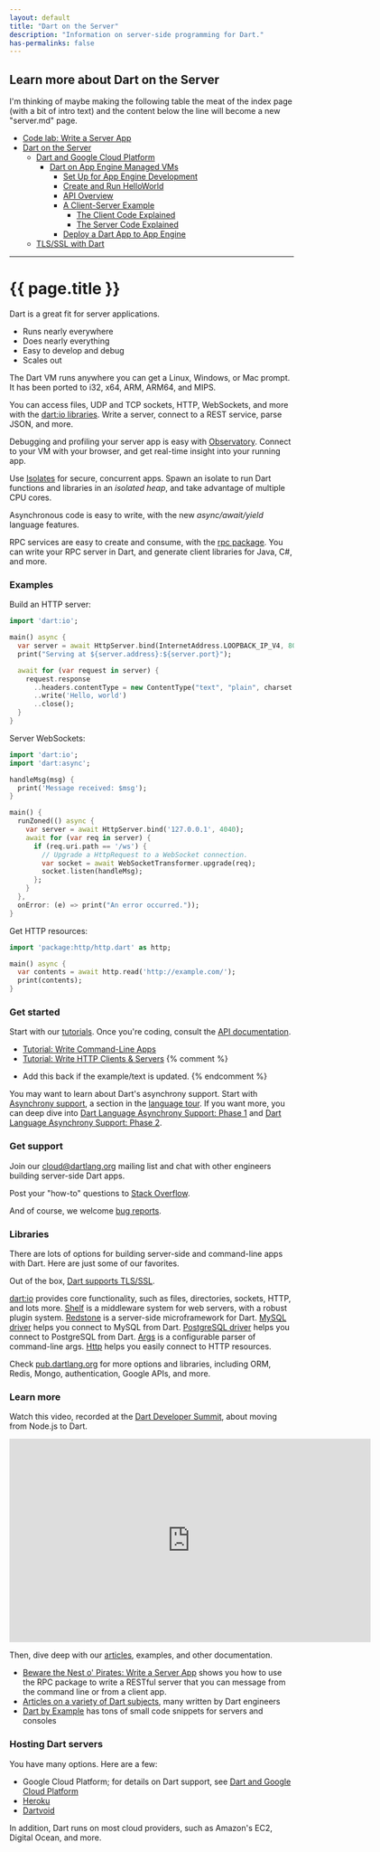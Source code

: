 ```yaml
---
layout: default
title: "Dart on the Server"
description: "Information on server-side programming for Dart."
has-permalinks: false
---
```


<h2>Learn more about Dart on the Server</h2>

I'm thinking of maybe making the following table the meat of the index page
(with a bit of intro text) and the content below the line will become
a new "server.md" page.

* [Code lab: Write a Server App](codelab/)
* [Dart on the Server](index.html)
  * [Dart and Google Cloud Platform](google-cloud-platform/)
    * [Dart on App Engine Managed VMs](google-cloud-platform/app-engine/)
      * [Set Up for App Engine Development](google-cloud-platform/app-engine/setup.html)
      * [Create and Run HelloWorld](google-cloud-platform/app-engine/run.html)
      * [API Overview](google-cloud-platform/app-engine/api.html)
      * [A Client-Server Example](google-cloud-platform/app-engine/client-server/)
        * [The Client Code Explained](google-cloud-platform/app-engine/client-server/client-code.html)
        * [The Server Code Explained](google-cloud-platform/app-engine/client-server/server-code.html)
      * [Deploy a Dart App to App Engine](google-cloud-platform/app-engine/deploy.html)
  * [TLS/SSL with Dart](tls-ssl.html)

---

# {{ page.title }}

Dart is a great fit for server applications.

* Runs nearly everywhere
* Does nearly everything
* Easy to develop and debug
* Scales out

The Dart VM runs anywhere you can get a Linux, Windows, or Mac prompt.
It has been ported to i32, x64, ARM, ARM64, and MIPS.

You can access files, UDP and TCP sockets, HTTP, WebSockets, and more with the
[dart:io libraries][dart_io_libs]. Write a server, connect to a REST service,
parse JSON, and more.

Debugging and profiling your server app is easy with
[Observatory](http://dart-lang.github.io/observatory/). Connect
to your VM with your browser, and get real-time insight into your running
app.

Use [Isolates][isolate-docs] for secure, concurrent apps.
Spawn an isolate to run Dart
functions and libraries in an _isolated heap_, and take advantage of
multiple CPU cores.

Asynchronous code is easy to write, with the new _async/await/yield_
language features.

RPC services are easy to create and consume, with the
[rpc package](https://github.com/dart-lang/rpc).
You can write your RPC server in Dart, and generate client libraries for
Java, C#, and more.

### Examples

Build an HTTP server:

``` dart
import 'dart:io';

main() async {
  var server = await HttpServer.bind(InternetAddress.LOOPBACK_IP_V4, 8080);
  print("Serving at ${server.address}:${server.port}");

  await for (var request in server) {
    request.response
      ..headers.contentType = new ContentType("text", "plain", charset: "utf-8")
      ..write('Hello, world')
      ..close();
  }
}
```

Server WebSockets:

``` dart
import 'dart:io';
import 'dart:async';

handleMsg(msg) {
  print('Message received: $msg');
}

main() {
  runZoned(() async {
    var server = await HttpServer.bind('127.0.0.1', 4040);
    await for (var req in server) {
      if (req.uri.path == '/ws') {
        // Upgrade a HttpRequest to a WebSocket connection.
        var socket = await WebSocketTransformer.upgrade(req);
        socket.listen(handleMsg);
      };
    }
  },
  onError: (e) => print("An error occurred."));
}
```

Get HTTP resources:

``` dart
import 'package:http/http.dart' as http;

main() async {
  var contents = await http.read('http://example.com/');
  print(contents);
}
```

### Get started

Start with our [tutorials](http://www.dartlang.org/docs/tutorials).
Once you're coding, consult the
[API documentation](https://api.dartlang.org/apidocs/channels/stable/dartdoc-viewer/home).

* [Tutorial: Write Command-Line Apps](https://www.dartlang.org/docs/tutorials/cmdline/)
* [Tutorial: Write HTTP Clients & Servers](https://www.dartlang.org/docs/tutorials/httpserver/)
{% comment %}
- Add this back if the example/text is updated.
{% endcomment %}

You may want to learn about Dart's asynchrony support.
Start with [Asynchrony support](https://www.dartlang.org/docs/dart-up-and-running/ch02.html#asynchrony),
a section in the [language tour](https://www.dartlang.org/docs/dart-up-and-running/ch02.html).
If you want more, you can deep dive into
[Dart Language Asynchrony Support: Phase 1](https://www.dartlang.org/articles/await-async/) and
[Dart Language Asynchrony Support: Phase 2](https://www.dartlang.org/articles/beyond-async/).

### Get support

Join our
[cloud@dartlang.org](https://groups.google.com/a/dartlang.org/forum/#!forum/cloud)
mailing list and chat with other engineers building
server-side Dart apps.

Post your "how-to" questions to
[Stack Overflow](http://stackoverflow.com/tags/dart).

And of course, we welcome [bug reports](http://dartbug.com/new).

### Libraries

There are lots of options for building server-side and command-line
apps with Dart. Here are just some of our favorites.

Out of the box, [Dart supports TLS/SSL](tls-ssl.html).

[dart:io][dart_io_libs] provides core functionality, such as files, directories,
sockets, HTTP, and lots more. [Shelf][shelf] is a middleware system for
web servers, with a robust plugin system. [Redstone][redstone] is a
server-side microframework for Dart. [MySQL driver][mysql] helps you
connect to MySQL from Dart. [PostgreSQL driver][postgres] helps you
connect to PostgreSQL from Dart. [Args][args] is a configurable parser of
command-line args. [Http][http] helps you easily connect to HTTP resources.

Check [pub.dartlang.org][pub] for more options and libraries, including
ORM, Redis, Mongo, authentication, Google APIs, and more.

### Learn more

Watch this video, recorded at the
[Dart Developer Summit](https://www.dartlang.org/events/2015/summit/),
about moving from Node.js to Dart.

<iframe width="640" height="360" src="https://www.youtube.com/embed/NHsmiY0rFS8?list=PLOU2XLYxmsIIQorIS8gagUiMau9S84vZV&amp;showinfo=0" frameborder="0" allowfullscreen></iframe>

Then, dive deep with our [articles](https://www.dartlang.org/articles/), examples,
and other documentation.

* [Beware the Nest o' Pirates: Write a Server App](codelab/)
  shows you how to use the RPC package to write a RESTful server
  that you can message from the command line or from a client app.
* [Articles on a variety of Dart subjects](https://www.dartlang.org/articles/),
   many written by Dart engineers
* [Dart by Example][examples] has tons of small code snippets for servers
  and consoles

### Hosting Dart servers

You have many options. Here are a few:

* Google Cloud Platform; for details on Dart support, see
  [Dart and Google Cloud Platform](google-cloud-platform)
* [Heroku](https://github.com/igrigorik/heroku-buildpack-dart)  
* [Dartvoid](http://www.dartvoid.com/)

In addition, Dart runs on most cloud providers, such as
Amazon's EC2, Digital Ocean, and more.

[dart_io_libs]: https://api.dartlang.org/apidocs/channels/stable/dartdoc-viewer/dart:io
[isolate-docs]: https://api.dartlang.org/apidocs/channels/stable/dartdoc-viewer/dart:isolate
[shelf]: https://pub.dartlang.org/packages/shelf
[redstone]: http://redstonedart.org/
[mysql]: https://pub.dartlang.org/packages/sqljocky
[postgres]: https://pub.dartlang.org/packages/postgresql
[pub]: https://pub.dartlang.org
[args]: https://pub.dartlang.org/packages/args
[http]: https://pub.dartlang.org/packages/http
[examples]: https://www.dartlang.org/dart-by-example/#dart-io-and-command-line-apps
